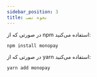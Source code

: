 ```yaml
---
sidebar_position: 3
title: نحوه نصب
---
```


در صورتی که از npm استفاده می‌کنید:

```
npm install monopay
```

در صورتی که از yarn استفاده می‌کنید:

```
yarn add monopay
```
